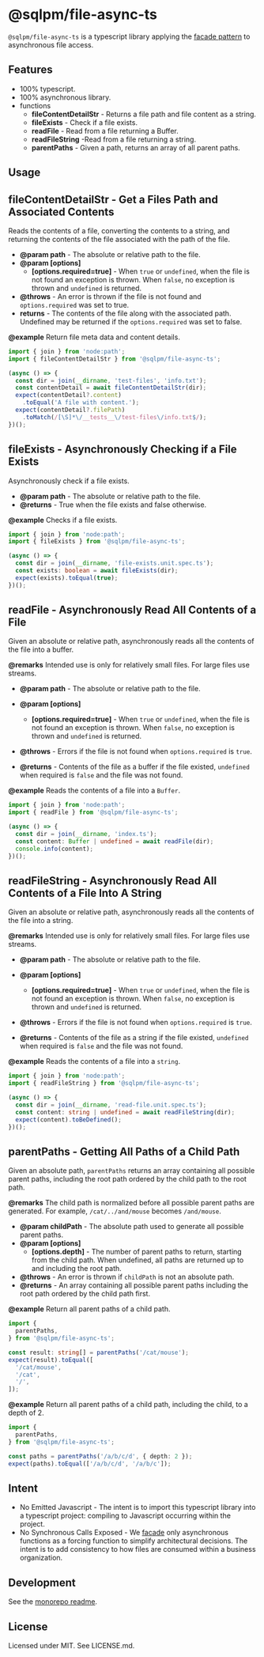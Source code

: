 # **@sqlpm/file-async-ts**

`@sqlpm/file-async-ts` is a typescript library applying the [facade pattern](https://en.wikipedia.org/wiki/Facade_pattern) to asynchronous file access.

## Features

* 100% typescript.
* 100% asynchronous library.
* functions
  * **fileContentDetailStr** - Returns a file path and file content as a string.
  * **fileExists** - Check if a file exists.
  * **readFile** - Read from a file returning a Buffer.
  * **readFileString** -Read from a file returning a string.
  * **parentPaths** - Given a path, returns an array of all parent paths.

## Usage

## **fileContentDetailStr** - Get a Files Path and Associated Contents

Reads the contents of a file, converting the contents to a string, and
returning the contents of the file associated with the path of the file.

* **@param path** -  The absolute or relative path to the file.
* **@param [options]**
  * **[options.required=true]** - When `true` or `undefined`, when the file is
  not found an exception is thrown. When `false`, no exception is thrown and
  `undefined` is returned.
* **@throws** - An error is thrown if the file is not found and
`options.required` was set to true.
* **returns** - The contents of the file along with the associated path.
Undefined may be returned if the `options.required` was set to false.

 **@example**
Return file meta data and content details.

```typescript
import { join } from 'node:path';
import { fileContentDetailStr } from '@sqlpm/file-async-ts';

(async () => {
  const dir = join(__dirname, 'test-files', 'info.txt');
  const contentDetail = await fileContentDetailStr(dir);
  expect(contentDetail?.content)
    .toEqual('A file with content.');
  expect(contentDetail?.filePath)
    .toMatch(/[\S]*\/__tests__\/test-files\/info.txt$/);
})();
```

## **fileExists** - Asynchronously Checking if a File Exists

Asynchronously check if a file exists.

* **@param path** -  The absolute or relative path to the file.
* **@returns** - True when the file exists and false otherwise.

**@example**
Checks if a file exists.

```typescript
import { join } from 'node:path';
import { fileExists } from '@sqlpm/file-async-ts';

(async () => {
  const dir = join(__dirname, 'file-exists.unit.spec.ts');
  const exists: boolean = await fileExists(dir);
  expect(exists).toEqual(true);
})();
```

## **readFile** - Asynchronously Read All Contents of a File

Given an absolute or relative path, asynchronously reads all the contents of
the file into a buffer.

**@remarks**
Intended use is only for relatively small files. For large files
use streams.

* **@param path** - The absolute or relative path to the file.

* **@param [options]**
  * **[options.required=true]** - When `true` or `undefined`, when the file is
  not found an exception is thrown. When `false`, no exception is thrown and
  `undefined` is returned.

* **@throws** - Errors if the file is not found when `options.required` is `true`.
* **@returns** - Contents of the file as a buffer if the file existed,
  `undefined` when required is `false` and the file was not found.

**@example**
Reads the contents of a file into a `Buffer`.

```typescript
import { join } from 'node:path';
import { readFile } from '@sqlpm/file-async-ts';

(async () => {
  const dir = join(__dirname, 'index.ts');
  const content: Buffer | undefined = await readFile(dir);
  console.info(content);
})();
```

## **readFileString** - Asynchronously Read All Contents of a File Into A String

Given an absolute or relative path, asynchronously reads all the contents of
the file into a string.

**@remarks**
Intended use is only for relatively small files. For large files
use streams.

* **@param path** - The absolute or relative path to the file.

* **@param [options]**
  * **[options.required=true]** - When `true` or `undefined`, when the file is
  not found an exception is thrown. When `false`, no exception is thrown and
  `undefined` is returned.

* **@throws** - Errors if the file is not found when `options.required` is `true`.
* **@returns** - Contents of the file as a string if the file existed,
  `undefined` when required is `false` and the file was not found.

**@example**
Reads the contents of a file into a `string`.

```typescript
import { join } from 'node:path';
import { readFileString } from '@sqlpm/file-async-ts';

(async () => {
  const dir = join(__dirname, 'read-file.unit.spec.ts');
  const content: string | undefined = await readFileString(dir);
  expect(content).toBeDefined();
})();
```

## **parentPaths** - Getting All Paths of a Child Path

Given an absolute path, `parentPaths` returns an array containing all
possible parent paths, including the root path ordered by the child path
to the root path.

**@remarks**
The child path is normalized before all possible parent paths are
generated. For example, `/cat/../and/mouse` becomes `/and/mouse`.

* **@param childPath** - The absolute path used to generate all possible
 parent paths.
* **@param [options]**
  * **[options.depth]** - The number of parent paths to return, starting
    from the child path. When undefined, all paths are returned up to and
    including the root path.
* **@throws** - An error is thrown if `childPath` is not an absolute path.
* **@returns** - An array containing all possible parent paths
including the root path ordered by the child path first.

**@example**
Return all parent paths of a child path.

```typescript
import {
  parentPaths,
} from '@sqlpm/file-async-ts';

const result: string[] = parentPaths('/cat/mouse');
expect(result).toEqual([
  '/cat/mouse',
  '/cat',
  '/',
]);
```

**@example**
Return all parent paths of a child path, including the child, to a depth of 2.

```typescript
import {
  parentPaths,
} from '@sqlpm/file-async-ts';

const paths = parentPaths('/a/b/c/d', { depth: 2 });
expect(paths).toEqual(['/a/b/c/d', '/a/b/c']);
```

## Intent

* No Emitted Javascript - The intent is to import this typescript library into a typescript project: compiling to Javascript occurring within the project.
* No Synchronous Calls Exposed - We [facade](https://en.wikipedia.org/wiki/Facade_pattern) only asynchronous functions as a forcing function to simplify architectural decisions. The intent is to add consistency to how files are consumed within a business organization.

## Development

See the [monorepo readme](https://www.github.com/erichosick/sqlpm).

## License

Licensed under MIT. See LICENSE.md.
